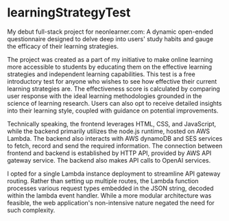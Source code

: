 # learningStrategyTest
My debut full-stack project for neonlearner.com: A dynamic open-ended questionnaire designed to delve deep into users' study habits and gauge the efficacy of their learning strategies.


The project was created as a part of my initiative to make online learning more accessible to students by educating them on the effective learning strategies and independent learning capabilities. This test is a free introductory test for anyone who wishes to see how effective their current learning strategies are. The effectiveness score is calculated by comparing user response with the ideal learning methodologies grounded in the science of learning research. Users can also opt to receive detailed insights into their learning style, coupled with guidance on potential improvements.

Technically speaking, the frontend leverages HTML, CSS, and JavaScript, while the backend primarily utilizes the node.js runtime, hosted on AWS Lambda. The backend also interacts with AWS dynamoDB and SES services to fetch, record and send the required information. The connection between frontend and backend is established by HTTP API, provided by AWS API gateway service. The backend also makes API calls to OpenAI services.

I opted for a single Lambda instance deployment to streamline API gateway routing. Rather than setting up multiple routes, the Lambda function processes various request types embedded in the JSON string, decoded within the lambda event handler. While a more modular architecture was feasible, the web application's non-intensive nature negated the need for such complexity.


